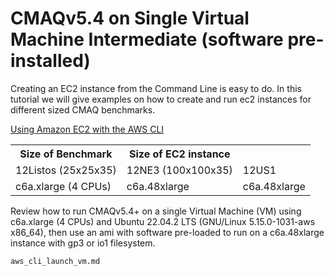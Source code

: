 # CMAQv5.4 on Single Virtual Machine Intermediate (software pre-installed)

Creating an EC2 instance from the Command Line is easy to do. In this tutorial we will give examples on how to create and run ec2 instances for different sized CMAQ benchmarks.

<a href="https://docs.aws.amazon.com/cli/latest/userguide/cli-services-ec2.html">Using Amazon EC2 with the AWS CLI</a>

<table>
<tr>
<th>Size of Benchmark</th>   
<th>Size of EC2 instance</th>
</tr>
<tr>
<td>12Listos (25x25x35)</td>
<td>12NE3    (100x100x35)</td>
<td>12US1   </td> 
</tr>
<tr>
<td>c6a.xlarge (4 CPUs)</td>
<td>c6a.48xlarge</td>
<td>c6a.48xlarge</td>
</tr>
</table>

Review how to run CMAQv5.4+ on a single Virtual Machine (VM) using c6a.xlarge (4 CPUs) and Ubuntu 22.04.2 LTS (GNU/Linux 5.15.0-1031-aws x86_64), then use an ami with software pre-loaded to run on a c6a.48xlarge instance with gp3 or io1 filesystem.

```{toctree}
aws_cli_launch_vm.md
```

